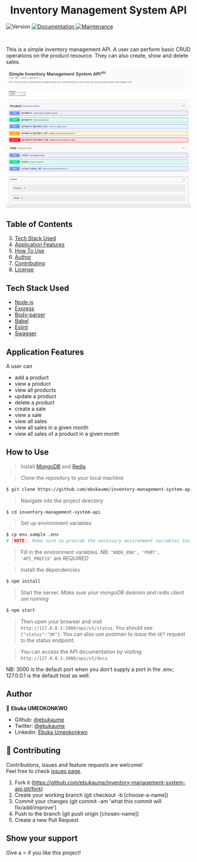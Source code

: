 <h1 align="center">Inventory Management System API</h1>
<p>
  <img alt="Version" src="https://img.shields.io/badge/version-1.0.0-blue.svg?cacheSeconds=2592000" />
  <a href="https://github.com/ebukaume/inventory-management-system-api#readme" target="_blank">
    <img alt="Documentation" src="https://img.shields.io/badge/documentation-yes-brightgreen.svg" />
  </a>
  <a href="https://github.com/ebukaume/inventory-management-system-api/commit-activity" target="_blank">
    <img alt="Maintenance" src="https://img.shields.io/badge/Maintained%3F-yes-green.svg" />
  </a>
</p>

<br>

This is a simple inventory management API. A user can perform basic CRUD operations on the product resource. They can also create, show and delete sales.

![API Documentation](./docs/api-doc.png)


## Table of Contents
3. <a href="#tech-stack-used">Tech Stack Used</a>
4. <a href="#application-features">Application Features</a>
5. <a href="#how-to-use">How To Use</a>
6. <a href="#author">Author</a>
6. <a href="#contributing">Contributing</a>
7. <a href="#license">License</a>


## Tech Stack Used

- [Node.js](https://nodejs.org/)
- [Express](https://expressjs.com/)
- [Body-parser](https://www.npmjs.com/package/body-parser)
- [Babel](https://babeljs.io) 
- [Eslint](https://eslint.org/)
- [Swagger](https://swagger.io/)

## Application Features

A user can
*  add a product
*  view a product
*  view all products
*  update a product
*  delete a product
*  create a sale
*  view a sale
*  view all sales
*  view all sales in a given month
*  view all sales of a product in a given month



## How to Use

> Install [MongoDB](https://www.mongodb.com/what-is-mongodb) and [Redis](https://redis.io/download)

> Clone the repository to your local machine
```sh
$ git clone https://github.com/ebukaume/inventory-management-system-api.git
```

> Navigate into the project directory
```sh
$ cd inventory-management-system-api
```

> Set up environment variables
```sh
$ cp env.sample .env
# [NOTE]: Make sure to provide the necessary environment variables inside the .env file
```

> Fill in the environment variables. NB: `'NODE_ENV', 'PORT', 'API_PREFIX'` are *REQUIRED*

> Install the dependencies
```sh
$ npm install
```

> Start the server. _Make sure your mongoDB deamon and redis client are running_
```sh
$ npm start
```

> Then open your browser and visit `http://127.0.0.1:3000/api/v1/status`. You should see `{"status":"OK"}`. You can also use postman to issue the `GET` request to the status endpoint.

> You can access the API documentation by visiting `http://127.0.0.1:3000/api/v1/docs`

NB: 3000 is the default port when you don't supply a port in the .env; 127.0.0.1 is the default host as well.



## Author

👤 **Ebuka UMEOKONKWO**

- Github: [@ebukaume](https://github.com/ebukaume)
- Twitter: [@ebukaume](https://twitter.com/ebukaume)
- Linkedin: [Ebuka Umeokonkwo](https://www.linkedin.com/in/ebukaume)


## 🤝 Contributing

Contributions, issues and feature requests are welcome!<br />Feel free to check [issues page](https://github.com/ebukaume/inventory-management-system-api/issues).

1. Fork it (https://github.com/ebukaume/inventory-management-system-api.git/fork)
2. Create your working branch (git checkout -b [choose-a-name])
3. Commit your changes (git commit -am 'what this commit will fix/add/improve')
4. Push to the branch (git push origin [chosen-name])
5. Create a new Pull Request


## Show your support

Give a ⭐️ if you like this project!

